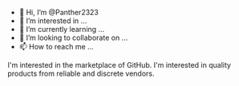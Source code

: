 - 👋 Hi, I’m @Panther2323
- 👀 I’m interested in ...
- 🌱 I’m currently learning ...
- 💞️ I’m looking to collaborate on ...
- 📫 How to reach me ...

<!---
Panther2323/Panther2323 is a ✨ special ✨ repository because its `README.md` (this file) appears on your GitHub profile.
You can click the Preview link to take a look at your changes.
--->

I'm interested in the marketplace of GitHub.  I'm interested in quality products from reliable and discrete vendors.
